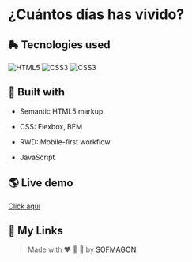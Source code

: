 # ¿Cuántos días has vivido?



## 🛼 Tecnologies used

![HTML5](https://img.shields.io/badge/html5-%23E34F26.svg?style=for-the-badge&logo=html5&logoColor=white) ![CSS3](https://img.shields.io/badge/css3-%231572B6.svg?style=for-the-badge&logo=css3&logoColor=white) ![CSS3](https://img.shields.io/badge/javascript-%23F7DF1E.svg?style=for-the-badge&logo=javascript&logoColor=black)



## 🧩 Built with

+ Semantic HTML5 markup

+ CSS: Flexbox, BEM

+ RWD: Mobile-first workflow

+ JavaScript

  

## 🌎 Live demo

[Click aquí](https://07-pseint-js.netlify.app/)



## 🌈 My Links

> Made with ❤️ 🍕 🌮 by [SOFMAGON](https://beacons.ai/sofmagon)

